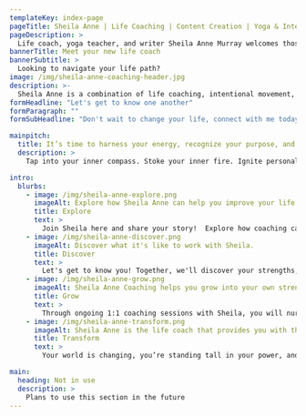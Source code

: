 ```yaml
---
templateKey: index-page
pageTitle: Sheila Anne | Life Coaching | Content Creation | Yoga & Intentional Movement
pageDescription: >
  Life coach, yoga teacher, and writer Sheila Anne Murray welcomes those looking to take their life to the next level
bannerTitle: Meet your new life coach
bannerSubtitle: >
  Looking to navigate your life path?
image: /img/sheila-anne-coaching-header.jpg
description: >-
  Sheila Anne is a combination of life coaching, intentional movement, and story curation. Join Sheila as she nourishes your mind and spirit, creating a place where you can grow as a person.
formHeadline: "Let's get to know one another"
formParagraph: ""
formSubHeadline: "Don't wait to change your life, connect with me today!"

mainpitch:
  title: It’s time to harness your energy, recognize your purpose, and live your most authentic & bold life.
  description: >
    Tap into your inner compass. Stoke your inner fire. Ignite personal growth in your relationships, professional life, and activities. Create nourishing spaces & experiences. Discover a life coach who works to integrate your deepest desires into actionable and attainable goals. Sheila Anne is the coach ready to take your life to the next level.

intro:
  blurbs:
    - image: /img/sheila-anne-explore.png
      imageAlt: Explore how Sheila Anne can help you improve your life.
      title: Explore
      text: >
        Join Sheila here and share your story!  Explore how coaching can help you achieve the life you envision.
    - image: /img/sheila-anne-discover.png
      imageAlt: Discover what it's like to work with Sheila.
      title: Discover
      text: >
        Let's get to know you! Together, we'll discover your strengths, biggest desires for growth, and create a blueprint for the future.
    - image: /img/sheila-anne-grow.png
      imageAlt: Sheila Anne Coaching helps you grow into your own strength.
      title: Grow
      text: >
        Through ongoing 1:1 coaching sessions with Sheila, you will nurture your power, release limiting beliefs, and start to grow into your own.
    - image: /img/sheila-anne-transform.png
      imageAlt: Sheila Anne is the life coach that provides you with the chance for transformative positive change.
      title: Transform
      text: >
        Your world is changing, you’re standing tall in your power, and you're becoming the most bold & authentic version of you!

main:
  heading: Not in use
  description: >
    Plans to use this section in the future
---
```

